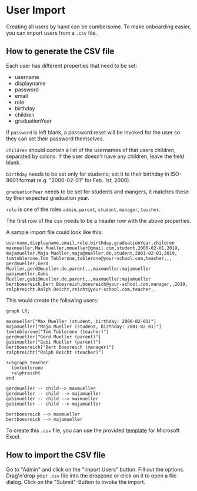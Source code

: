 # User Import

Creating all users by hand can be cumbersome.
To make onboarding easier, you can import users from a `.csv` file.

## How to generate the CSV file

Each user has different properties that need to be set:

- username
- displayname
- password
- email
- role
- birthday
- children
- graduationYear

If `password` is left blank, a password reset will be invoked for the user so they can set their password themselves.

`children` should contain a list of the usernames of that users children, separated by colons.
If the user doesn't have any children, leave the field blank.

`birthday` needs to be set only for students; set it to their birthday in ISO-8601 format (e.g. "2000-02-01" for Feb. 1st, 2000).

`graduationYear` needs to be set for students and mangers, it matches these by their expected graduation year.

`role` is one of the roles `admin`, `parent`, `student`, `manager`, `teacher`.

The first row of the csv needs to be a header row with the above properties.

A sample import file could look like this:

```csv
username,displayname,email,role,birthday,graduationYear,children
maxmueller,Max Mueller,mmueller@gmail.com,student,2000-02-01,2019,
majamueller,Maja Mueller,maja@mueller.de,student,2001-02-01,2019,
tomtoblerone,Tom Toblerone,toblerone@your-school.com,teacher,,,
gerdmueller,Gerd Mueller,gerd@mueller.de,parent,,,maxmueller:majamueller
gabimueller,Gabi Mueller,gabi@mueller.de,parent,,,maxmueller:majamueller
bertboesreich,Bert Boesreich,boesreich@your-school.com,manager,,2019,
ralphreicht,Ralph Reicht,reicht@your-school.com,teacher,,
```

This would create the following users:

```mermaid
graph LR;

maxmueller["Max Mueller (student, birthday: 2000-02-01)"]
majamueller["Maja Mueller (student, birthday: 2001-02-01)"]
tomtoblerone["Tom Toblerone (teacher)"]
gerdmueller["Gerd Mueller (parent)"]
gabimueller["Gabi Mueller (parent)"]
bertboesreich["Bert Boesreich (manager)"]
ralphreicht["Ralph Reicht (teacher)"]

subgraph teacher
  tomtoblerone
  ralphreicht
end

gerdmueller -- child--> maxmueller
gerdmueller -- child --> majamueller
gabimueller -- child --> maxmueller
gabimueller -- child --> majamueller

bertboesreich --> maxmueller
bertboesreich --> majamueller
```

To create this `.csv` file, you can use the provided [template](https://gitlab.com/Skn0tt/EntE/raw/master/docs/assets/User%20Import%20Template.xlsx?inline=false) for Microsoft Excel.

## How to import the CSV file

Go to "Admin" and click on the "Import Users" button.
Fill out the options.
Drag'n'drop your `.csv` file into the dropzone or click on it to open a file dialog.
Click on the "Submit"-Button to invoke the import.
